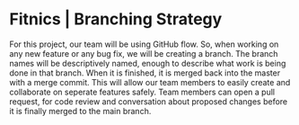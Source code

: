 # Fitnics | Branching Strategy

For this project, our team will be using GitHub flow. So, when working on any new feature or any bug fix, we will be creating a branch. The branch names will be descriptively named, enough to describe what work is being done in that branch.
When it is finished, it is merged back into the master with a merge commit. This will allow our team members to easily create and collaborate on seperate
features safely. Team members can open a pull request, for code review and conversation about proposed changes before it is finally merged to the main branch.
